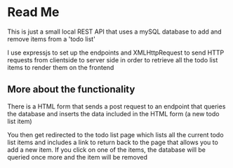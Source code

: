 # Read Me

This is just a small local REST API that uses a mySQL database to add and remove items from a 'todo list'

I use expressjs to set up the endpoints and XMLHttpRequest to send HTTP requests from clientside to server side in order to retrieve all the todo list items to render them on the frontend

## More about the functionality
There is a HTML form that sends a post request to an endpoint that queries the database and inserts the data included in the HTML form (a new todo list item)

You then get redirected to the todo list page which lists all the current todo list items and includes a link to return back to the page that allows you to add a new item.
If you click on one of the items, the database will be queried once more and the item will be removed

